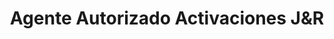 ---
title: "Agente Autorizado Activaciones J&R"
url: /san-vicente/agente-autorizado-activaciones-jyr/
shop: teléfono móvil
---